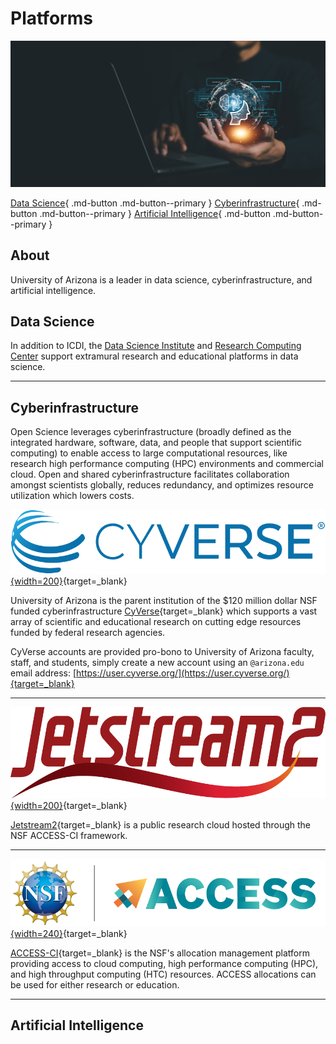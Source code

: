 # Platforms

![Open Science Banner](assets/ai.jpeg)

[Data Science](data-science.md "Digital literacy and research"){ .md-button .md-button--primary }
[Cyberinfrastructure](cloud-computing.md "Cloud Computing and more"){ .md-button .md-button--primary }
[Artificial Intelligence](artificial-intelligence.md "Generative AI and more"){ .md-button .md-button--primary }

## About

University of Arizona is a leader in data science, cyberinfrastructure, and artificial intelligence.

## Data Science

In addition to ICDI, the [Data Science Institute](https://datascience.arizona.edu) and [Research Computing Center]() support extramural research and educational platforms in data science.

---

## **Cyberinfrastructure**

Open Science leverages cyberinfrastructure (broadly defined as the integrated hardware, software, data, and people that support scientific computing) to enable access to large computational resources, like research high performance computing (HPC) environments and commercial cloud. Open and shared cyberinfrastructure facilitates collaboration amongst scientists globally, reduces redundancy, and optimizes resource utilization which lowers costs.

[![cyverse](assets/cyverse_logo_2022.png "CyVerse: cyberinfrastructure for open science"){width=200}](https://cyverse.org){target=_blank}

University of Arizona is the parent institution of the $120 million dollar NSF funded cyberinfrastructure [CyVerse](https://cyverse.org){target=_blank} which supports a vast array of scientific and educational research on cutting edge resources funded by federal research agencies.

CyVerse accounts are provided pro-bono to University of Arizona faculty, staff, and students, simply create a new account using an `@arizona.edu` email address: [https://user.cyverse.org/](https://user.cyverse.org/){target=_blank}

---

[![jetstream2](assets/jetstream-2.png "JetStream2: research cloud"){width=200}](https://jetstream-cloud.org){target=_blank}

[Jetstream2](https://jetstream-cloud.org){target=_blank} is a public research cloud hosted through the NSF ACCESS-CI framework.

---

[![access-ci](assets/access-ci.png "ACCESS-CI: NSF computing resources"){width=240}](https://access-ci.org){target=_blank} 

[ACCESS-CI](https://access-ci.org){target=_blank}  is the NSF's allocation management platform providing access to cloud computing, high performance computing (HPC), and high throughput computing (HTC) resources. ACCESS allocations can be used for either research or education.

---

## Artificial Intelligence

